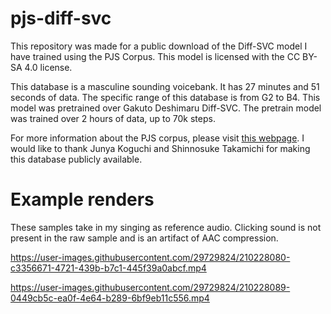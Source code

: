 # pjs-diff-svc
  This repository was made for a public download of the Diff-SVC model I have trained using the PJS Corpus. This model is licensed with the CC BY-SA 4.0 license.

  This database is a masculine sounding voicebank. It has 27 minutes and 51 seconds of data. The specific range of this database is from G2 to B4. This model was pretrained over Gakuto Deshimaru Diff-SVC. The pretrain model was trained over 2 hours of data, up to 70k steps.

  For more information about the PJS corpus, please visit [this webpage](https://sites.google.com/site/shinnosuketakamichi/research-topics/pjs_corpus?authuser=0). I would like to thank Junya Koguchi and Shinnosuke Takamichi for making this database publicly available.

# Example renders
  These samples take in my singing as reference audio. Clicking sound is not present in the raw sample and is an artifact of AAC compression.

https://user-images.githubusercontent.com/29729824/210228080-c3356671-4721-439b-b7c1-445f39a0abcf.mp4

https://user-images.githubusercontent.com/29729824/210228089-0449cb5c-ea0f-4e64-b289-6bf9eb11c556.mp4

